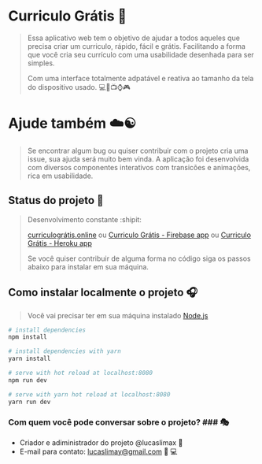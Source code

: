 # Curriculo Grátis :page_facing_up:

> Essa aplicativo web tem o objetivo de ajudar a todos aqueles que precisa criar um curriculo, rápido, fácil e grátis.
> Facilitando a forma que você cria seu currículo com uma usabilidade desenhada para ser simples.
>
> Com uma interface totalmente adpatável e reativa ao tamanho da tela do dispositivo usado.
> :computer::iphone::tv::watch::video_game:
# Ajude também :cloud::yin_yang:
> Se encontrar algum bug ou quiser contribuir com o projeto cria uma issue, sua ajuda será muito bem vinda.
> A aplicação foi desenvolvida com diversos componentes interativos com transicões e animações, rica em usabilidade.

## Status do projeto :construction:
> Desenvolvimento constante :shipit:
>
> [curriculográtis.online](https://curriculogratis.online)
> ou
> [Curriculo Grátis - Firebase app](https://curriculo-gratis.firebaseapp.com)
> ou
> [Curriculo Grátis -  Heroku app](https://curriculo-gratis.herokuapp.com)
>
> Se você quiser contribuir de alguma forma no código siga os passos abaixo para instalar em sua máquina.

## Como instalar localmente o projeto :headphones:
> Você vai precisar ter em sua máquina instalado [Node.js](https://nodejs.org)

``` bash
# install dependencies
npm install

# install dependencies with yarn
yarn install

# serve with hot reload at localhost:8080
npm run dev

# serve with yarn hot reload at localhost:8080
yarn run dev
```

### Com quem você pode conversar sobre o projeto? ### :performing_arts:

* Criador e adiministrador do projeto @lucaslimax :ghost:
* E-mail para contato: lucaslimay@gmail.com :email: :computer:
